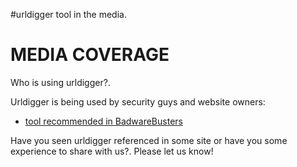 #urldigger tool in the media.

# MEDIA COVERAGE #

Who is using urldigger?.

Urldigger is being used by security guys and website owners:

  * [tool recommended in BadwareBusters](http://www.badwarebusters.org/main/resources)


Have you seen urldigger referenced in some site or have you some experience to share with us?. Please let us know!